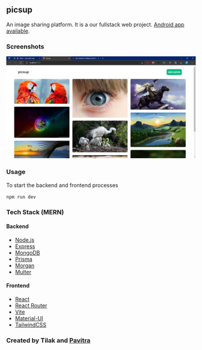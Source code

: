 picsup
---
An image sharing platform. It is a our fullstack web project. [Android app available](https://github.com/pavi2410/picsup-Android).

### Screenshots
![home page](./image.png)

### Usage

To start the backend and frontend processes
```
npm run dev
```

### Tech Stack (MERN)
#### Backend
- [Node.js](https://nodejs.org/en/)
- [Express](https://expressjs.com/)
- [MongoDB](https://www.mongodb.com/)
- [Prisma](https://www.prisma.io/)
- [Morgan](https://www.npmjs.com/package/morgan)
- [Multer](https://www.npmjs.com/package/multer)

#### Frontend
- [React](https://reactjs.org/)
- [React Router](https://reacttraining.com/react-router/)
- [Vite](https://vitejs.org/)
- [Material-UI](https://mui.com/)
- [TailwindCSS](https://tailwindcss.com/)

### Created by Tilak and [Pavitra](https://pavi2410.me)